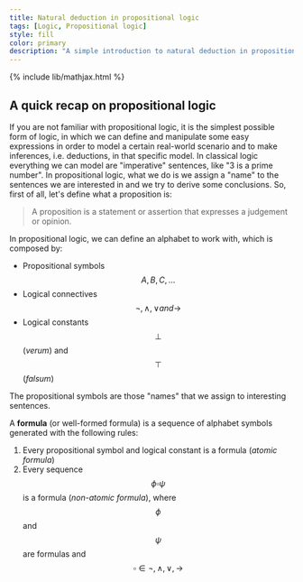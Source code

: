 ```yaml
---
title: Natural deduction in propositional logic
tags: [Logic, Propositional logic]
style: fill
color: primary
description: "A simple introduction to natural deduction in propositional logic, which is a straightforward technique that allows us to derive conclusions from premises."
---
```


{% include lib/mathjax.html %}

## A quick recap on propositional logic

If you are not familiar with propositional logic, it is the simplest possible form of logic, in which we can define and manipulate some easy expressions in order to model a certain real-world scenario and to make inferences, i.e. deductions, in that specific model.
In classical logic everything we can model are "imperative" sentences, like "3 is a prime number". In propositional logic, what we do is we assign a "name" to the sentences we are interested in and we try to derive some conclusions.
So, first of all, let's define what a proposition is:

<blockquote>
	<p>A proposition is a statement or assertion that expresses a judgement or opinion.</p>
</blockquote>

In propositional logic, we can define an alphabet to work with, which is composed by:

- Propositional symbols $$ A, B, C, ... $$
- Logical connectives $$ \lnot, \wedge, \vee and \to $$
- Logical constants $$ \bot $$ (_verum_) and $$ \top $$ (_falsum_)

The propositional symbols are those "names" that we assign to interesting sentences.

A **formula** (or well-formed formula) is a sequence of alphabet symbols generated with the following rules:

1. Every propositional symbol and logical constant is a formula (_atomic formula_)
2. Every sequence $$ \phi \square \psi $$ is a formula (_non-atomic formula_), where $$ \phi $$ and $$ \psi $$ are formulas and $$ \square \in {\lnot, \wedge, \vee, \to} $$
